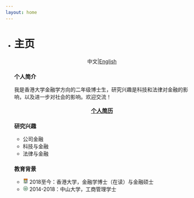 ```yaml
---
layout: home
---
```


<ul class="posts">
    <li class="posts-labelgroup2">
      <h1 id="posts-label2">主页</h1>
    </li>
    	<p style="text-align:center" class="post">中文|<a href='./index.html'>English</a></p>
    	<!--div class="music_wrapper"><iframe frameborder="0" border="1" marginwidth="0" marginheight="0" src="https://music.163.com/outchain/player?type=2&amp;id=1645064&amp;auto=0&amp;height=66"></iframe></div-->
	<h3 class="post-title" style="font-size: 15px">个人简介</h3>
		<div class="post">我是香港大学金融学方向的二年级博士生，研究兴趣是科技和法律对金融的影响，以及进一步对社会的影响。欢迎交流！</div>
		<div align="center">
            <br>
			<strong><a class="icon-pdf" href="./assets/简历_丁文治_2021年5月.pdf" style="font-size: 15px" target="_blank">个人简历</a></strong>
		</div>
	<h3 class="post-title" style="font-size: 15px">研究兴趣</h3>
		<ul class="my-list">
			<li class="post">公司金融</li>
			<li class="post">科技与金融</li>
			<li class="post">法律与金融</li>
		</ul>
	<h3 class="post-title" style="font-size: 15px">教育背景</h3>
		<ul class="my-list">
			<li class="post"><img src="./assets/img/hku.png" width="14"> 2018至今：香港大学，金融学博士（在读）与金融硕士</li>
			<li class="post"><img src="./assets/img/sysu.png" width="14"> 2014-2018：中山大学，工商管理学士</li>
		</ul>

